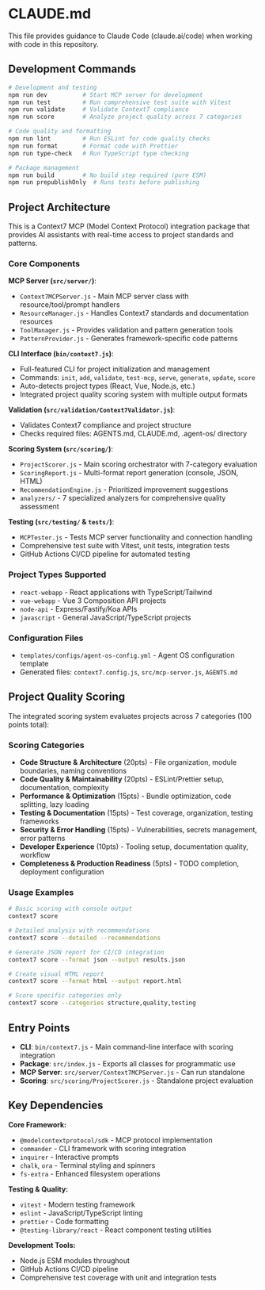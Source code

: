 # CLAUDE.md

This file provides guidance to Claude Code (claude.ai/code) when working with code in this repository.

## Development Commands

```bash
# Development and testing
npm run dev          # Start MCP server for development
npm run test         # Run comprehensive test suite with Vitest
npm run validate     # Validate Context7 compliance
npm run score        # Analyze project quality across 7 categories

# Code quality and formatting
npm run lint         # Run ESLint for code quality checks
npm run format       # Format code with Prettier
npm run type-check   # Run TypeScript type checking

# Package management
npm run build        # No build step required (pure ESM)
npm run prepublishOnly  # Runs tests before publishing
```

## Project Architecture

This is a Context7 MCP (Model Context Protocol) integration package that provides AI assistants with real-time access to project standards and patterns.

### Core Components

**MCP Server (`src/server/`)**:
- `Context7MCPServer.js` - Main MCP server class with resource/tool/prompt handlers
- `ResourceManager.js` - Handles Context7 standards and documentation resources
- `ToolManager.js` - Provides validation and pattern generation tools
- `PatternProvider.js` - Generates framework-specific code patterns

**CLI Interface (`bin/context7.js`)**:
- Full-featured CLI for project initialization and management
- Commands: `init`, `add`, `validate`, `test-mcp`, `serve`, `generate`, `update`, `score`
- Auto-detects project types (React, Vue, Node.js, etc.)
- Integrated project quality scoring system with multiple output formats

**Validation (`src/validation/Context7Validator.js`)**:
- Validates Context7 compliance and project structure
- Checks required files: AGENTS.md, CLAUDE.md, .agent-os/ directory

**Scoring System (`src/scoring/`)**:
- `ProjectScorer.js` - Main scoring orchestrator with 7-category evaluation
- `ScoringReport.js` - Multi-format report generation (console, JSON, HTML)
- `RecommendationEngine.js` - Prioritized improvement suggestions
- `analyzers/` - 7 specialized analyzers for comprehensive quality assessment

**Testing (`src/testing/` & `tests/`)**:
- `MCPTester.js` - Tests MCP server functionality and connection handling
- Comprehensive test suite with Vitest, unit tests, integration tests
- GitHub Actions CI/CD pipeline for automated testing

### Project Types Supported
- `react-webapp` - React applications with TypeScript/Tailwind
- `vue-webapp` - Vue 3 Composition API projects  
- `node-api` - Express/Fastify/Koa APIs
- `javascript` - General JavaScript/TypeScript projects

### Configuration Files
- `templates/configs/agent-os-config.yml` - Agent OS configuration template
- Generated files: `context7.config.js`, `src/mcp-server.js`, `AGENTS.md`

## Project Quality Scoring

The integrated scoring system evaluates projects across 7 categories (100 points total):

### Scoring Categories
- **Code Structure & Architecture** (20pts) - File organization, module boundaries, naming conventions
- **Code Quality & Maintainability** (20pts) - ESLint/Prettier setup, documentation, complexity
- **Performance & Optimization** (15pts) - Bundle optimization, code splitting, lazy loading
- **Testing & Documentation** (15pts) - Test coverage, organization, testing frameworks
- **Security & Error Handling** (15pts) - Vulnerabilities, secrets management, error patterns
- **Developer Experience** (10pts) - Tooling setup, documentation quality, workflow
- **Completeness & Production Readiness** (5pts) - TODO completion, deployment configuration

### Usage Examples
```bash
# Basic scoring with console output
context7 score

# Detailed analysis with recommendations
context7 score --detailed --recommendations

# Generate JSON report for CI/CD integration
context7 score --format json --output results.json

# Create visual HTML report
context7 score --format html --output report.html

# Score specific categories only
context7 score --categories structure,quality,testing
```

## Entry Points

- **CLI**: `bin/context7.js` - Main command-line interface with scoring integration
- **Package**: `src/index.js` - Exports all classes for programmatic use
- **MCP Server**: `src/server/Context7MCPServer.js` - Can run standalone
- **Scoring**: `src/scoring/ProjectScorer.js` - Standalone project evaluation

## Key Dependencies

**Core Framework:**
- `@modelcontextprotocol/sdk` - MCP protocol implementation
- `commander` - CLI framework with scoring integration
- `inquirer` - Interactive prompts
- `chalk`, `ora` - Terminal styling and spinners
- `fs-extra` - Enhanced filesystem operations

**Testing & Quality:**
- `vitest` - Modern testing framework
- `eslint` - JavaScript/TypeScript linting
- `prettier` - Code formatting
- `@testing-library/react` - React component testing utilities

**Development Tools:**
- Node.js ESM modules throughout
- GitHub Actions CI/CD pipeline
- Comprehensive test coverage with unit and integration tests